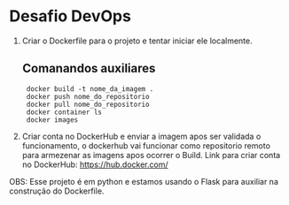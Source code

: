 # Desafio DevOps

1. Criar o Dockerfile para o projeto e tentar iniciar ele localmente.

    ## Comanandos auxiliares ##
        docker build -t nome_da_imagem .
        docker push nome_do_repositorio
        docker pull nome_do_repositorio
        docker container ls
        docker images


2. Criar conta no DockerHub e enviar a imagem apos ser validada o funcionamento, o dockerhub vai funcionar como repositorio remoto para armezenar as imagens apos ocorrer o Build.
    Link para criar conta no DockerHub: https://hub.docker.com/ 


OBS: Esse projeto é em python e estamos usando o Flask para auxiliar na construção do Dockerfile.
